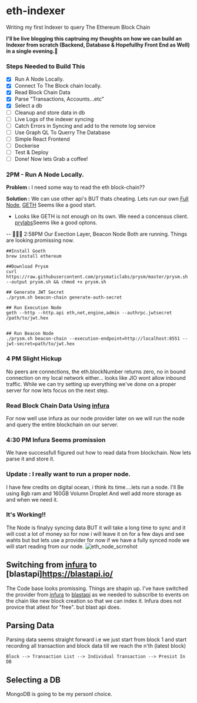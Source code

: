 # eth-indexer

Writing my first Indexer to query The Ethereum Block Chain

**I'll be live blogging this captruing my thoughts on how we can build an Indexer from scratch (Backend, Database & Hopefullhy Front End as Well) in a single evening.🤞**

### Steps Needed to Build This

- [x] Run A Node Locally.
- [x] Connect To The Block chain locally.
- [x] Read Block Chain Data
- [x] Parse "Transactions, Accounts...etc"
- [x] Select a db
- [ ] Cleanup and store data in db
- [ ] Live Logs of the indexer syncing
- [ ] Catch Errors in Syncing and add to the remote log service
- [ ] Use Graph QL To Querry The Database
- [ ] Simple React Frontend
- [ ] Dockerise
- [ ] Test & Deploy
- [ ] Done! Now lets Grab a coffee!

### 2PM - Run A Node Locally.

**Problem :**
I need some way to read the eth block-chain??

**Solution :** We can use other api's BUT thats cheating. Lets run our own [Full Node](https://ethereum.org/en/run-a-node/), [GETH](https://ethereum.org/en/run-a-node/) Seems like a good start.

- Looks like GETH is not enough on its own. We need a concensus client. [prylabs](https://docs.prylabs.network/docs/install/install-with-script)Seems like a good optons.

-- 🚀🚀🚀 2:58PM Our Exection Layer, Beacon Node Both are running. Things are looking promissing now.

```
##Install Goeth
brew install ethereum

##Download Prysm
curl https://raw.githubusercontent.com/prysmaticlabs/prysm/master/prysm.sh --output prysm.sh && chmod +x prysm.sh

## Generate JWT Secret
./prysm.sh beacon-chain generate-auth-secret

## Run Execution Node
geth --http --http.api eth,net,engine,admin --authrpc.jwtsecret /path/to/jwt.hex


## Run Beacon Node
./prysm.sh beacon-chain --execution-endpoint=http://localhost:8551 --jwt-secret=path/to/jwt.hex
```

### 4 PM Slight Hickup

No peers are connections, the eth.blockNumber returns zero, no in bound connection on my local network either... looks like JIO wont allow inbound traffic. While we can try setting up everything we've done on a proper server for now lets focus on the next step.

### Read Block Chain Data Using [infura](https://app.infura.io/)

For now well use infura as our node provider later on we will run the node and query the entire blockchain on our server.

### 4:30 PM Infura Seems promission

We have successfull figured out how to read data from blockchain. Now lets parse it and store it.

### Update : I really want to run a proper node.

I have few credits on digital ocean, i think its time....lets run a node.
I'll Be using 8gb ram and 160GB Volumn Droplet
And well add more storage as and when we need it.

### It's Working!!

The Node is finalyy syncing data BUT it will take a long time to sync and it will cost a lot of money so for now i will leave it on for a few days and see wahts but but lets use a provider for now if we have a fully synced node we will start reading from our node.
![eth_node_scrnshot](https://github.com/gauravbadarkhe/eth-indexer/assets/9333176/a5fafd2b-d56a-40cb-92d3-dbf8edf6d013)

## Switching from [infura](https://app.infura.io/) to [blastapi]https://blastapi.io/

The Code base looks promissing. Things are shapin up. I've have switched the provider from [infura](https://app.infura.io/) to [blastapi](https://blastapi.io/) as we needed to subscribe to events on the chain like new block creation so that we can index it. Infura does not provice that atlest for "free". but blast api does.

## Parsing Data

Parsing data seems straight forward i.e we just start from block 1 and start recording all transaction and block data till we reach the n'th (latest block)

```
Block --> Transaction List --> Individual Transaction --> Presist In DB
```

## Selecting a DB

MongoDB is going to be my personl choice.
